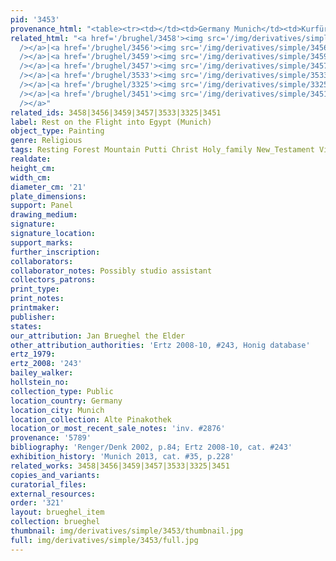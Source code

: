 ```yaml
---
pid: '3453'
provenance_html: "<table><tr><td></td><td>Germany Munich</td><td>Kurfürstlichen Gallery</td></tr></table>"
related_html: "<a href='/brughel/3458'><img src='/img/derivatives/simple/3458/thumbnail.jpg'
  /></a>|<a href='/brughel/3456'><img src='/img/derivatives/simple/3456/thumbnail.jpg'
  /></a>|<a href='/brughel/3459'><img src='/img/derivatives/simple/3459/thumbnail.jpg'
  /></a>|<a href='/brughel/3457'><img src='/img/derivatives/simple/3457/thumbnail.jpg'
  /></a>|<a href='/brughel/3533'><img src='/img/derivatives/simple/3533/thumbnail.jpg'
  /></a>|<a href='/brughel/3325'><img src='/img/derivatives/simple/3325/thumbnail.jpg'
  /></a>|<a href='/brughel/3451'><img src='/img/derivatives/simple/3451/thumbnail.jpg'
  /></a>"
related_ids: 3458|3456|3459|3457|3533|3325|3451
label: Rest on the Flight into Egypt (Munich)
object_type: Painting
genre: Religious
tags: Resting Forest Mountain Putti Christ Holy_family New_Testament Virgin_Mary
realdate: 
height_cm: 
width_cm: 
diameter_cm: '21'
plate_dimensions: 
support: Panel
drawing_medium: 
signature: 
signature_location: 
support_marks: 
further_inscription: 
collaborators: 
collaborator_notes: Possibly studio assistant
collectors_patrons: 
print_type: 
print_notes: 
printmaker: 
publisher: 
states: 
our_attribution: Jan Brueghel the Elder
other_attribution_authorities: 'Ertz 2008-10, #243, Honig database'
ertz_1979: 
ertz_2008: '243'
bailey_walker: 
hollstein_no: 
collection_type: Public
location_country: Germany
location_city: Munich
location_collection: Alte Pinakothek
location_or_most_recent_sale_notes: 'inv. #2876'
provenance: '5789'
bibliography: 'Renger/Denk 2002, p.84; Ertz 2008-10, cat. #243'
exhibition_history: 'Munich 2013, cat. #35, p.228'
related_works: 3458|3456|3459|3457|3533|3325|3451
copies_and_variants: 
curatorial_files: 
external_resources: 
order: '321'
layout: brueghel_item
collection: brueghel
thumbnail: img/derivatives/simple/3453/thumbnail.jpg
full: img/derivatives/simple/3453/full.jpg
---
```

